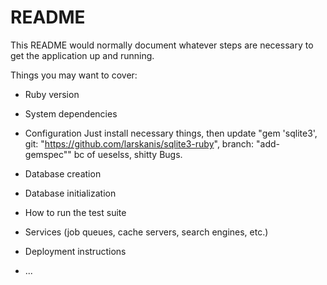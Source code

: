 # README

This README would normally document whatever steps are necessary to get the
application up and running.

Things you may want to cover:

* Ruby version

* System dependencies

* Configuration
    Just install necessary things, then update "gem 'sqlite3', git: "https://github.com/larskanis/sqlite3-ruby", branch: "add-gemspec""
    bc of ueselss, shitty Bugs.
* Database creation

* Database initialization

* How to run the test suite

* Services (job queues, cache servers, search engines, etc.)

* Deployment instructions

* ...

